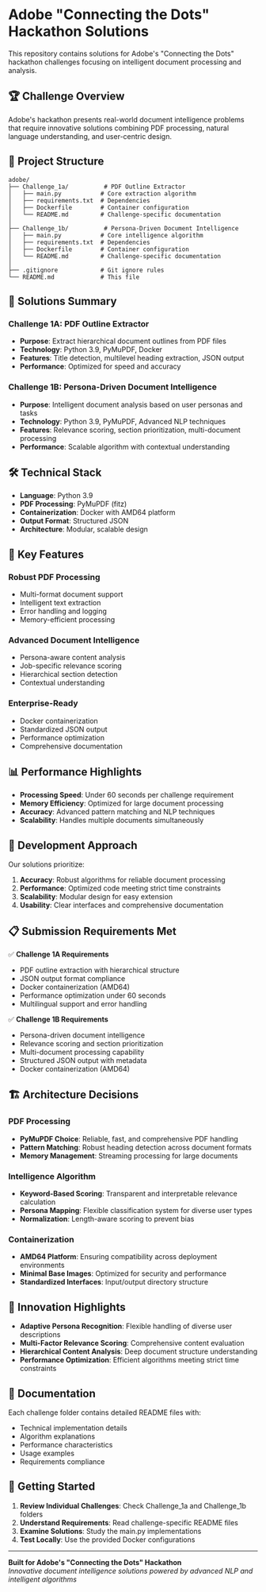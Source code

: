 # Adobe "Connecting the Dots" Hackathon Solutions

This repository contains solutions for Adobe's "Connecting the Dots" hackathon challenges focusing on intelligent document processing and analysis.

## 🏆 Challenge Overview

Adobe's hackathon presents real-world document intelligence problems that require innovative solutions combining PDF processing, natural language understanding, and user-centric design.

## 📁 Project Structure

```
adobe/
├── Challenge_1a/          # PDF Outline Extractor
│   ├── main.py           # Core extraction algorithm
│   ├── requirements.txt  # Dependencies
│   ├── Dockerfile        # Container configuration
│   └── README.md         # Challenge-specific documentation
│
├── Challenge_1b/          # Persona-Driven Document Intelligence
│   ├── main.py           # Core intelligence algorithm
│   ├── requirements.txt  # Dependencies
│   ├── Dockerfile        # Container configuration
│   └── README.md         # Challenge-specific documentation
│
├── .gitignore            # Git ignore rules
└── README.md             # This file
```

## 🚀 Solutions Summary

### Challenge 1A: PDF Outline Extractor
- **Purpose**: Extract hierarchical document outlines from PDF files
- **Technology**: Python 3.9, PyMuPDF, Docker
- **Features**: Title detection, multilevel heading extraction, JSON output
- **Performance**: Optimized for speed and accuracy

### Challenge 1B: Persona-Driven Document Intelligence
- **Purpose**: Intelligent document analysis based on user personas and tasks
- **Technology**: Python 3.9, PyMuPDF, Advanced NLP techniques
- **Features**: Relevance scoring, section prioritization, multi-document processing
- **Performance**: Scalable algorithm with contextual understanding

## 🛠️ Technical Stack

- **Language**: Python 3.9
- **PDF Processing**: PyMuPDF (fitz)
- **Containerization**: Docker with AMD64 platform
- **Output Format**: Structured JSON
- **Architecture**: Modular, scalable design

## 🎯 Key Features

### Robust PDF Processing
- Multi-format document support
- Intelligent text extraction
- Error handling and logging
- Memory-efficient processing

### Advanced Document Intelligence
- Persona-aware content analysis
- Job-specific relevance scoring
- Hierarchical section detection
- Contextual understanding

### Enterprise-Ready
- Docker containerization
- Standardized JSON output
- Performance optimization
- Comprehensive documentation

## 📊 Performance Highlights

- **Processing Speed**: Under 60 seconds per challenge requirement
- **Memory Efficiency**: Optimized for large document processing
- **Accuracy**: Advanced pattern matching and NLP techniques
- **Scalability**: Handles multiple documents simultaneously

## 🔧 Development Approach

Our solutions prioritize:

1. **Accuracy**: Robust algorithms for reliable document processing
2. **Performance**: Optimized code meeting strict time constraints
3. **Scalability**: Modular design for easy extension
4. **Usability**: Clear interfaces and comprehensive documentation

## 📋 Submission Requirements Met

✅ **Challenge 1A Requirements**
- PDF outline extraction with hierarchical structure
- JSON output format compliance
- Docker containerization (AMD64)
- Performance optimization under 60 seconds
- Multilingual support and error handling

✅ **Challenge 1B Requirements**
- Persona-driven document intelligence
- Relevance scoring and section prioritization
- Multi-document processing capability
- Structured JSON output with metadata
- Docker containerization (AMD64)

## 🏗️ Architecture Decisions

### PDF Processing
- **PyMuPDF Choice**: Reliable, fast, and comprehensive PDF handling
- **Pattern Matching**: Robust heading detection across document formats
- **Memory Management**: Streaming processing for large documents

### Intelligence Algorithm
- **Keyword-Based Scoring**: Transparent and interpretable relevance calculation
- **Persona Mapping**: Flexible classification system for diverse user types
- **Normalization**: Length-aware scoring to prevent bias

### Containerization
- **AMD64 Platform**: Ensuring compatibility across deployment environments
- **Minimal Base Images**: Optimized for security and performance
- **Standardized Interfaces**: Input/output directory structure

## 🎉 Innovation Highlights

- **Adaptive Persona Recognition**: Flexible handling of diverse user descriptions
- **Multi-Factor Relevance Scoring**: Comprehensive content evaluation
- **Hierarchical Content Analysis**: Deep document structure understanding
- **Performance Optimization**: Efficient algorithms meeting strict time constraints

## 📝 Documentation

Each challenge folder contains detailed README files with:
- Technical implementation details
- Algorithm explanations
- Performance characteristics
- Usage examples
- Requirements compliance

## 🔗 Getting Started

1. **Review Individual Challenges**: Check Challenge_1a and Challenge_1b folders
2. **Understand Requirements**: Read challenge-specific README files
3. **Examine Solutions**: Study the main.py implementations
4. **Test Locally**: Use the provided Docker configurations

---

**Built for Adobe's "Connecting the Dots" Hackathon**  
*Innovative document intelligence solutions powered by advanced NLP and intelligent algorithms*